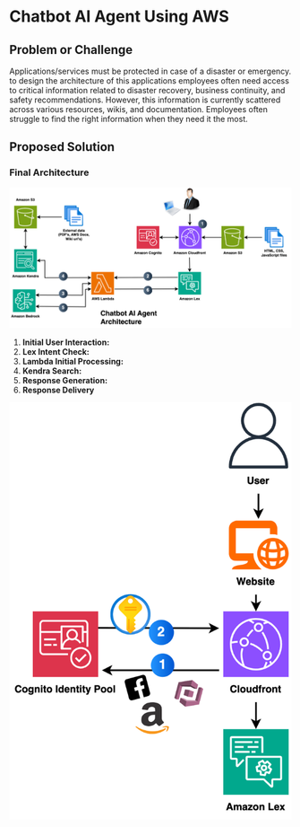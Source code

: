 <h1>Chatbot AI Agent Using AWS</h1>
<h2>Problem or Challenge</h2>
<p>Applications/services must be protected in case of a disaster or emergency. to design the architecture of this applications employees often need access to critical information related to disaster recovery, business continuity, and safety recommendations. However, this information is currently scattered across various resources, wikis, and documentation. Employees often struggle to find the right information when they need it the most.</p>
<h2>Proposed Solution</h2>
<h3>Final Architecture</h3>
<img src= "Chatbot_AI_Agent.png">
<ol>
  <li><strong>Initial User Interaction:</strong></li>
  <li><strong>Lex Intent Check:</strong></li>
  <li><strong>Lambda Initial Processing:</strong></li>
  <li><strong>Kendra Search:</strong></li>
  <li><strong>Response Generation:</strong></li>
  <li><strong>Response Delivery</strong></li>
</ol>
<img src="Congnito_user_access.png">
